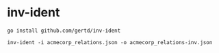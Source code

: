 # inv-ident

```
go install github.com/gertd/inv-ident
```


```
inv-ident -i acmecorp_relations.json -o acmecorp_relations-inv.json
```
